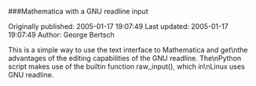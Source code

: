 ###Mathematica with a GNU readline input

Originally published: 2005-01-17 19:07:49
Last updated: 2005-01-17 19:07:49
Author: George Bertsch

This is a simple way to use the text interface to Mathematica and get\nthe advantages of the editing capabilities of the GNU readline.  The\nPython script makes use of the builtin function raw_input(), which in\nLinux uses GNU readline.